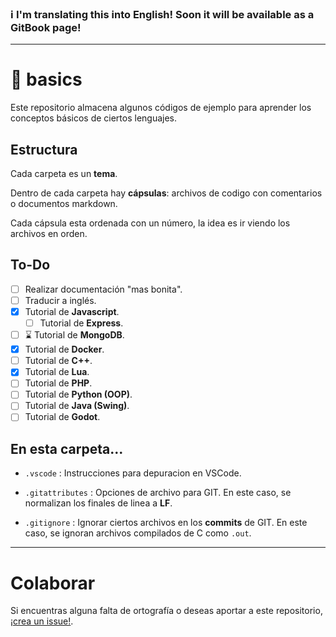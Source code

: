 ### ℹ **I'm translating this into English! Soon it will be available as a GitBook page!**

---

# 📐 basics

Este repositorio almacena algunos códigos de ejemplo para aprender los conceptos básicos de ciertos lenguajes.

## Estructura

Cada carpeta es un **tema**.

Dentro de cada carpeta hay **cápsulas**: archivos de codigo con comentarios o documentos markdown.

Cada cápsula esta ordenada con un número, la idea es ir viendo los archivos en orden.

## To-Do

- [ ] Realizar documentación "mas bonita".
- [ ] Traducir a inglés.
- [x] Tutorial de **Javascript**.
  - [ ] Tutorial de **Express**.
- [ ] ⌛ Tutorial de **MongoDB**.
- [x] Tutorial de **Docker**.
- [ ] Tutorial de **C++**.
- [x] Tutorial de **Lua**.
- [ ] Tutorial de **PHP**.
- [ ] Tutorial de **Python (OOP)**.
- [ ] Tutorial de **Java (Swing)**.
- [ ] Tutorial de **Godot**.

## En esta carpeta...

* `.vscode` : Instrucciones para depuracion en VSCode.

* `.gitattributes` : Opciones de archivo para GIT. En este caso, se normalizan los finales de linea a **LF**.

* `.gitignore` : Ignorar ciertos archivos en los **commits** de GIT. En este caso, se ignoran archivos compilados de C como `.out`.

---

# Colaborar

Si encuentras alguna falta de ortografía o deseas aportar a este repositorio, [¡crea un issue!](https://github.com/moxwel/basics/issues/new).
